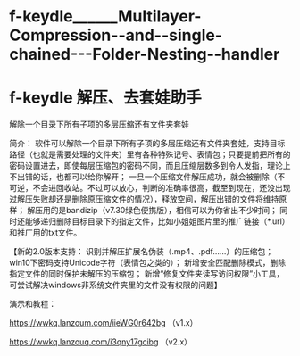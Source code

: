 # f-keydle______Multilayer-Compression--and--single-chained---Folder-Nesting--handler
# f-keydle 解压、去套娃助手

解除一个目录下所有子项的多层压缩还有文件夹套娃

简介：
软件可以解除一个目录下所有子项的多层压缩还有文件夹套娃，支持目标路径（也就是需要处理的文件夹）里有各种特殊记号、表情包；只要提前把所有的密码设置进去，即使每层压缩包的密码不同，而且压缩层数多到令人发指，理论上不出错的话，也都可以给你解开；
一旦一个压缩文件解压成功，就会被删除（不可逆，不会进回收站。不过可以放心，判断的准确率很高，截至到现在，还没出现过解压失败却还是删除原压缩文件的情况），释放空间，解压出错的文件将维持原样；
解压用的是bandizip（v7.30绿色便携版），相信可以为你省出不少时间；
同时还能够递归删除目标目录下的指定文件，比如小姐姐图片里的推广链接（*.url）和推广用的txt文件。

【新的2.0版本支持：
    识别并解压扩展名伪装（.mp4、.pdf……）的压缩包；
    win10下密码支持Unicode字符（表情包之类的）；
    新增安全匹配删除模式，删除指定文件的同时保护未解压的压缩包；
    新增“修复文件夹读写访问权限”小工具，可尝试解决windows非系统文件夹里的文件没有权限的问题】

演示和教程：

https://wwkq.lanzoum.com/iieWG0r642bg
（v1.x）

https://wwkq.lanzouq.com/i3qny17gcibg
（v2.x）
